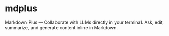 # mdplus
Markdown Plus — Collaborate with LLMs directly in your terminal. Ask, edit, summarize, and generate content inline in Markdown.
